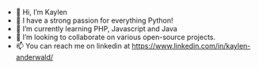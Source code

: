 - 👋 Hi, I’m Kaylen
- 👀 I have a strong passion for everything Python!
- 🌱 I’m currently learning PHP, Javascript and Java
- 💞️ I’m looking to collaborate on various open-source projects.
- 📫 You can reach me on linkedin at https://www.linkedin.com/in/kaylen-anderwald/


<!---
Kaeyl/Kaeyl is a ✨ special ✨ repository because its `README.md` (this file) appears on your GitHub profile.
You can click the Preview link to take a look at your changes.
--->
